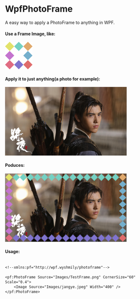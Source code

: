 # WpfPhotoFrame
A easy way to apply a PhotoFrame to anything in WPF.

#### Use a Frame Image, like:

<img src="https://github.com/wyshmily/WpfPhotoFrame/blob/master/WpfPhotoFrame.Demo/Images/TestFrame.png" width="90">

#### Apply it to just anything(a photo for example):
<img src="https://github.com/wyshmily/WpfPhotoFrame/blob/master/WpfPhotoFrame.Demo/Images/jangye.jpeg" width="400">

#### Poduces:
<img src="https://github.com/wyshmily/WpfPhotoFrame/blob/master/WpfPhotoFrame.Demo/Images/result.png" width="400">

#### Usage:
````xaml

<!--xmlns:pf="http://wpf.wyshmily/photoframe"-->

<pf:PhotoFrame Source="Images/TestFrame.png" CornerSize="60" Scale="0.4">
    <Image Source="Images/jangye.jpeg" Width="400" />
</pf:PhotoFrame>

````
